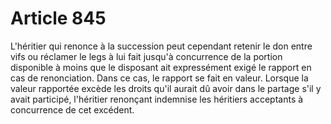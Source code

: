 # Article 845

L'héritier qui renonce à la succession peut cependant retenir le don entre vifs ou réclamer le legs à lui fait jusqu'à concurrence de la portion disponible à moins que le disposant ait expressément exigé le rapport en cas de renonciation.   Dans ce cas, le rapport se fait en valeur. Lorsque la valeur rapportée excède les droits qu'il aurait dû avoir dans le partage s'il y avait participé, l'héritier renonçant indemnise les héritiers acceptants à concurrence de cet excédent.